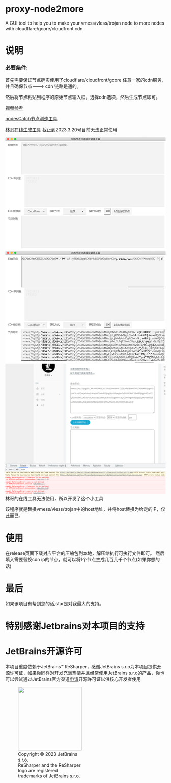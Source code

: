 # proxy-node2more

A GUI tool to help you to make your vmess/vless/trojan node to more nodes with cloudflare/gcore/cloudfront cdn.

# 说明
### 必要条件:
首先需要保证节点确实使用了cloudflare/cloudfront/gcore 任意一家的cdn服务,并且确保节点---> cdn 链路是通的。

然后将节点粘贴到程序的原始节点输入框，选择cdn选项，然后生成节点即可。

[视频参考](https://www.youtube.com/watch?v=Mme5yaLQE7Y&t=373s)

[nodesCatch节点测速工具](https://github.com/bulianglin/demo/blob/main/nodesCatch-V2.0.rar?raw=true)

[林哥在线生成工具](https://bulianglin.com/archives/cdn.html) 截止到2023.3.20号目前无法正常使用

![image.jpg](images/img.png)
![image2.jpg](images/img_1.png)
![img_2.jpg](images/img_2.png)
林哥的在线工具无法使用，所以开发了这个小工具

该程序就是替换vmess/vless/trojan中的host地址，并将host替换为给定的IP，仅此而已。

# 使用
在release页面下载对应平台的压缩包到本地，解压缩执行可执行文件即可。
然后填入需要替换cdn ip的节点，就可以将1个节点生成几百几千个节点(如果你想的话)

# 最后
如果该项目有帮到您的话,star是对我最大的支持。

# 特别感谢Jetbrains对本项目的支持

# JetBrains开源许可

本项目重度依赖于JetBrains™ ReSharper，感谢JetBrains s.r.o为本项目提供[开源许可证](https://www.jetbrains.com/community/opensource/#support)，如果你同样对开发充满热情并且经常使用JetBrains s.r.o的产品，你也可以尝试通过JetBrains官方渠道[申请](https://www.jetbrains.com/shop/eform/opensource)开源许可证以供核心开发者使用

<figure style="width: min-content">
    <img src="https://resources.jetbrains.com/storage/products/company/brand/logos/GoLand_icon.svg" width="200" height="200"/>
    <figcaption>Copyright © 2023 JetBrains s.r.o. </br>ReSharper and the ReSharper logo are registered trademarks of JetBrains s.r.o.</figcaption>
</figure>

